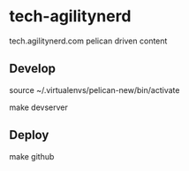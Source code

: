# tech-agilitynerd

tech.agilitynerd.com pelican driven content

## Develop

source ~/.virtualenvs/pelican-new/bin/activate

make devserver


## Deploy

make github